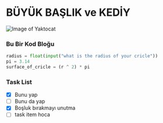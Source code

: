 # BÜYÜK BAŞLIK ve KEDİY
![Image of Yaktocat](https://octodex.github.com/images/yaktocat.png)

### Bu Bir Kod Bloğu
``` python
radius = float(input("what is the radius of your cricle"))
pi = 3.14
surface_of_cricle = (r ^ 2) * pi 
```

### Task List
- [x] Bunu yap
- [ ] Bunu da yap
- [x] Boşluk bırakmayı unutma
- [ ] task item hoca
